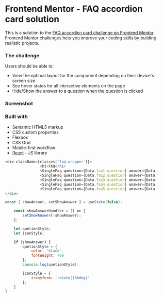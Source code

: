 # Frontend Mentor - FAQ accordion card solution

This is a solution to the [FAQ accordion card challenge on Frontend Mentor](https://www.frontendmentor.io/challenges/faq-accordion-card-XlyjD0Oam). Frontend Mentor challenges help you improve your coding skills by building realistic projects.


### The challenge

Users should be able to:

- View the optimal layout for the component depending on their device's screen size
- See hover states for all interactive elements on the page
- Hide/Show the answer to a question when the question is clicked

### Screenshot



### Built with

- Semantic HTML5 markup
- CSS custom properties
- Flexbox
- CSS Grid
- Mobile-first workflow
- [React](https://reactjs.org/) - JS library




```js
<div className={classes['faq-wrapper']}>
				<h1>FAQ</h1>
				<SingleFaq question={Data.faq1.question} answer={Data.faq1.answer} />
				<SingleFaq question={Data.faq2.question} answer={Data.faq2.answer} />
				<SingleFaq question={Data.faq3.question} answer={Data.faq3.answer} />
				<SingleFaq question={Data.faq4.question} answer={Data.faq4.answer} />
				<SingleFaq question={Data.faq5.question} answer={Data.faq5.answer} />
</div>
```

```js
const [ showAnswer, setShowAnswer ] = useState(false);

	const showAnswerHandler = () => {
		setShowAnswer(!showAnswer);
	};

	let quetionStyle;
	let iconStyle;

	if (showAnswer) {
		quetionStyle = {
			color: 'black',
			fontWeight: 700
		};
		console.log(quetionStyle);

		iconStyle = {
			transform: 'rotate(180deg)'
		};
	}
}
```
